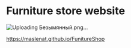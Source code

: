 # Furniture store website

![Uploading Безымянный.png…]()




<a href="https://maslenat.github.io/FunitureShop/">https://maslenat.github.io/FunitureShop</a>
